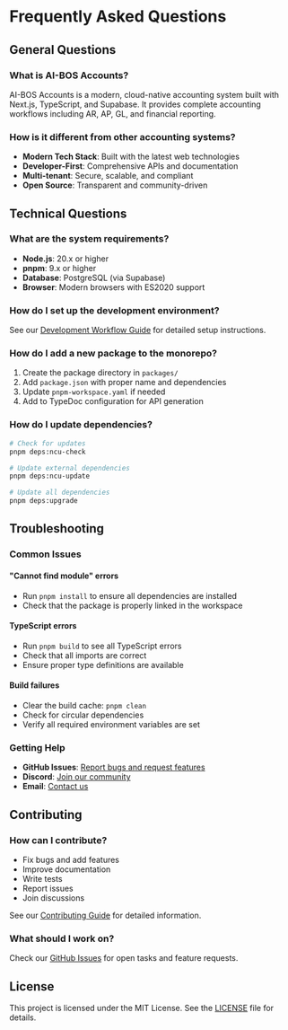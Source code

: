 # Frequently Asked Questions

## General Questions

### What is AI-BOS Accounts?

AI-BOS Accounts is a modern, cloud-native accounting system built with Next.js, TypeScript, and
Supabase. It provides complete accounting workflows including AR, AP, GL, and financial reporting.

### How is it different from other accounting systems?

- **Modern Tech Stack**: Built with the latest web technologies
- **Developer-First**: Comprehensive APIs and documentation
- **Multi-tenant**: Secure, scalable, and compliant
- **Open Source**: Transparent and community-driven

## Technical Questions

### What are the system requirements?

- **Node.js**: 20.x or higher
- **pnpm**: 9.x or higher
- **Database**: PostgreSQL (via Supabase)
- **Browser**: Modern browsers with ES2020 support

### How do I set up the development environment?

See our [Development Workflow Guide](./development-workflow) for detailed setup instructions.

### How do I add a new package to the monorepo?

1. Create the package directory in `packages/`
2. Add `package.json` with proper name and dependencies
3. Update `pnpm-workspace.yaml` if needed
4. Add to TypeDoc configuration for API generation

### How do I update dependencies?

```bash
# Check for updates
pnpm deps:ncu-check

# Update external dependencies
pnpm deps:ncu-update

# Update all dependencies
pnpm deps:upgrade
```

## Troubleshooting

### Common Issues

#### "Cannot find module" errors

- Run `pnpm install` to ensure all dependencies are installed
- Check that the package is properly linked in the workspace

#### TypeScript errors

- Run `pnpm build` to see all TypeScript errors
- Check that all imports are correct
- Ensure proper type definitions are available

#### Build failures

- Clear the build cache: `pnpm clean`
- Check for circular dependencies
- Verify all required environment variables are set

### Getting Help

- **GitHub Issues**: [Report bugs and request features](https://github.com/aibos/accounts/issues)
- **Discord**: [Join our community](https://discord.gg/aibos)
- **Email**: [Contact us](mailto:support@aibos.com)

## Contributing

### How can I contribute?

- Fix bugs and add features
- Improve documentation
- Write tests
- Report issues
- Join discussions

See our [Contributing Guide](./contributing) for detailed information.

### What should I work on?

Check our [GitHub Issues](https://github.com/aibos/accounts/issues) for open tasks and feature
requests.

## License

This project is licensed under the MIT License. See the
[LICENSE](https://github.com/aibos/accounts/blob/main/LICENSE) file for details.
